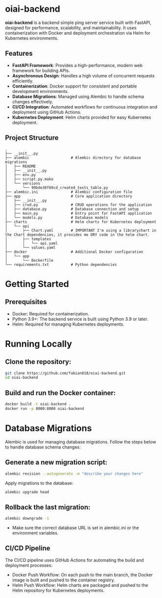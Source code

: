 # oiai-backend

**oiai-backend** is a backend simple ping server service built with FastAPI, designed for performance, scalability, and maintainability. It uses containerization with Docker and deployment orchestration via Helm for Kubernetes environments.

## Features

- **FastAPI Framework**: Provides a high-performance, modern web framework for building APIs.
- **Asynchronous Design**: Handles a high volume of concurrent requests efficiently.
- **Containerization**: Docker support for consistent and portable development environments.
- **Database Migrations**: Managed using Alembic to handle schema changes effectively.
- **CI/CD Integration**: Automated workflows for continuous integration and deployment using GitHub Actions.
- **Kubernetes Deployment**: Helm charts provided for easy Kubernetes deployment.

## Project Structure

```plaintext
.
├── __init__.py
├── alembic                   # Alembic directory for database migrations
│   ├── README
│   ├── __init__.py
│   ├── env.py
│   ├── script.py.mako
│   └── versions
│       └── 99bde30f69cd_created_texts_table.py
├── alembic.ini               # Alembic configuration file
├── app                       # Core application directory
│   ├── __init__.py
│   ├── crud.py               # CRUD operations for the application
│   ├── database.py           # Database connection and setup
│   ├── main.py               # Entry point for FastAPI application
│   └── models.py             # Database models
├── charts                    # Helm charts for Kubernetes deployment
│   └── api
│       ├── Chart.yaml        # IMPORTANT I'm using a librarychart in the Chart dependencies, it provides me DRY code in the helm chart.
│       ├── templates
│       │   └── api.yaml
│       └── values.yaml
├── docker                    # Additional Docker configuration
│   └── app
│       └── Dockerfile
└── requirements.txt          # Python dependencies

```
# Getting Started
## Prerequisites
- Docker: Required for containerization.
- Python 3.9+: The backend service is built using Python 3.9 or later.
- Helm: Required for managing Kubernetes deployments.

# Running Locally
## Clone the repository:

``` bash
git clone https://github.com/fabian818/oiai-backend.git
cd oiai-backend
``` 
## Build and run the Docker container:


``` bash
docker build -t oiai-backend .
docker run -p 8000:8000 oiai-backend
``` 

# Database Migrations
Alembic is used for managing database migrations. Follow the steps below to handle database schema changes:

## Generate a new migration script:

``` bash
alembic revision --autogenerate -m "describe your changes here"
``` 

Apply migrations to the database:

``` bash
alembic upgrade head
``` 

## Rollback the last migration:

``` bash
alembic downgrade -1
``` 
- Make sure the correct database URL is set in alembic.ini or the environment variables.

## CI/CD Pipeline

The CI/CD pipeline uses GitHub Actions for automating the build and deployment processes:

- Docker Push Workflow: On each push to the main branch, the Docker image is built and pushed to the container registry.
- Helm Push Workflow: Helm charts are packaged and pushed to the Helm repository for Kubernetes deployments.
